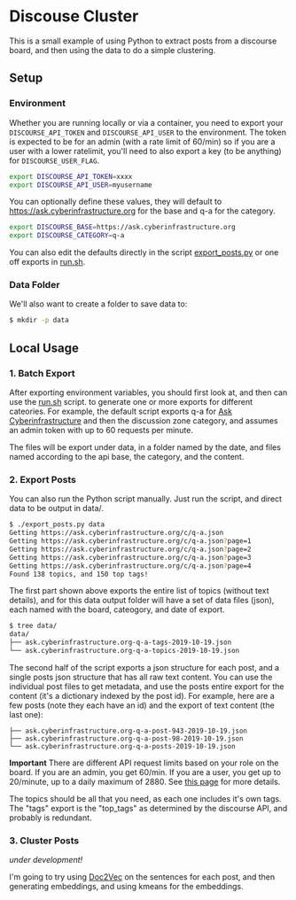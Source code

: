 # Discouse Cluster

This is a small example of using Python to extract posts from a discourse board,
and then using the data to do a simple clustering.

## Setup

### Environment

Whether you are running locally or via a container, you need 
to export your `DISCOURSE_API_TOKEN` and `DISCOURSE_API_USER`
to the environment. The token is expected to be for an admin (with a rate
limit of 60/min) so if you are a user with a lower ratelimit, you'll
need to also export a key (to be anything) for `DISCOURSE_USER_FLAG`.

```bash
export DISCOURSE_API_TOKEN=xxxx
export DISCOURSE_API_USER=myusername
```

You can optionally define these values, they will default to https://ask.cyberinfrastructure.org
for the base and q-a for the category.

```bash
export DISCOURSE_BASE=https://ask.cyberinfrastructure.org
export DISCOURSE_CATEGORY=q-a
```

You can also edit the defaults directly in the script [export_posts.py](export_posts.py)
or one off exports in [run.sh](run.sh).

### Data Folder

We'll also want to create a folder to save data to:

```bash
$ mkdir -p data
```

## Local Usage

### 1. Batch Export

After exporting environment variables, you should first look at, and then
can use the [run.sh](run.sh) script. to generate one or more exports for
different cateories. For example, the default script exports q-a for 
[Ask Cyberinfrastructure](https://ask.cyberinfrastructure.org/) and then the discussion zone category, and assumes an admin token with up to 60 requests per minute.

The files will be export under data, in a folder named by the date,
and files named according to the api base, the category, and the content.

### 2. Export Posts

You can also run the Python script manually. Just run the script, and direct data to be output in data/.

```bash
$ ./export_posts.py data
Getting https://ask.cyberinfrastructure.org/c/q-a.json
Getting https://ask.cyberinfrastructure.org/c/q-a.json?page=1
Getting https://ask.cyberinfrastructure.org/c/q-a.json?page=2
Getting https://ask.cyberinfrastructure.org/c/q-a.json?page=3
Getting https://ask.cyberinfrastructure.org/c/q-a.json?page=4
Found 138 topics, and 150 top tags!
```

The first part shown above exports the entire list of topics (without text details),
and for this data output folder will have a set of data files (json), each named with the board,
cateogory, and date of export. 

```bash
$ tree data/
data/
├── ask.cyberinfrastructure.org-q-a-tags-2019-10-19.json
└── ask.cyberinfrastructure.org-q-a-topics-2019-10-19.json
```

The second half of the script exports a json structure for each post,
and a single posts json structure that has all raw text content. You can
use the individual post files to get metadata, and use the posts entire
export for the content (it's a dictionary indexed by the post id).
For example, here are a few posts (note they each have an id) and
the export of text content (the last one):

```
├── ask.cyberinfrastructure.org-q-a-post-943-2019-10-19.json
├── ask.cyberinfrastructure.org-q-a-post-98-2019-10-19.json
└── ask.cyberinfrastructure.org-q-a-posts-2019-10-19.json
```

**Important** There are different API request limits based on your role
on the board. If you are an admin, you get 60/min. If you are a user, you
get up to 20/minute, up to a daily maximum of 2880. See [this page](https://meta.discourse.org/t/global-rate-limits-and-throttling-in-discourse/78612) for more details.


The topics should be all that you need, as each one includes it's
own tags. The "tags" export is the "top_tags" as determined by the 
discourse API, and probably is redundant.

### 3. Cluster Posts

*under development!*

I'm going to try using [Doc2Vec](https://radimrehurek.com/gensim/models/doc2vec.html) on the sentences for each post, and then generating embeddings, and using kmeans for the embeddings.
